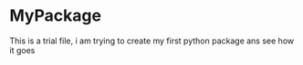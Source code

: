 # MyPackage

This is a trial file, i am trying to create my first python package ans see how it goes